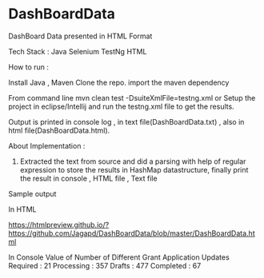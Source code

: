 # DashBoardData
DashBoard Data presented in HTML Format

Tech Stack :
Java
Selenium
TestNg
HTML

How to run :

Install Java , Maven 
Clone the repo.
import the maven dependency 

From command line
mvn clean test -DsuiteXmlFile=testng.xml 
 or
 Setup the project in eclipse/Intellij and run the testng.xml file to get the results.
 
 Output is printed in console log , in text file(DashBoardData.txt) , also in html file(DashBoardData.html).
 
 About Implementation :
 
 1) Extracted the text from source and did a parsing with help of regular expression to store the results in HashMap datastructure, finally print the result in console , HTML file , Text file 
 
 
 Sample output 
 
 In HTML 
 
 https://htmlpreview.github.io/?https://github.com/Jagapd/DashBoardData/blob/master/DashBoardData.html
 
In Console 
Value of Number of Different Grant Application
Updates Required  : 21
Processing  : 357
Drafts  : 477
Completed  : 67
